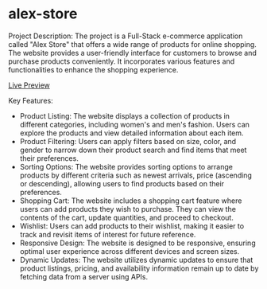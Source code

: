 # alex-store

Project Description:
The project is a Full-Stack e-commerce application called "Alex Store" that offers a wide range of products for online shopping. The website provides a user-friendly interface for customers to browse and purchase products conveniently. It incorporates various features and functionalities to enhance the shopping experience.

<a href="https://alexeivorobev.github.io/alex-store/">Live Preview</a>

Key Features:
 - Product Listing: The website displays a collection of products in different categories, including women's and men's fashion. Users can explore the products and view detailed information about each item.
- Product Filtering: Users can apply filters based on size, color, and gender to narrow down their product search and find items that meet their preferences.
- Sorting Options: The website provides sorting options to arrange products by different criteria such as newest arrivals, price (ascending or descending), allowing users to find products based on their preferences.
- Shopping Cart: The website includes a shopping cart feature where users can add products they wish to purchase. They can view the contents of the cart, update quantities, and proceed to checkout.
- Wishlist: Users can add products to their wishlist, making it easier to track and revisit items of interest for future reference.
- Responsive Design: The website is designed to be responsive, ensuring optimal user experience across different devices and screen sizes.
- Dynamic Updates: The website utilizes dynamic updates to ensure that product listings, pricing, and availability information remain up to date by fetching data from a server using APIs.

